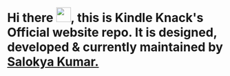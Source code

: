 # Hi there <img src="https://raw.githubusercontent.com/MartinHeinz/MartinHeinz/master/wave.gif" width="34px">, this is Kindle Knack's Official website repo. It is designed, developed & currently maintained by [Salokya Kumar.](github.com/ksalokya) 
